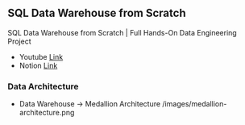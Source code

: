 ## SQL Data Warehouse from Scratch  
SQL Data Warehouse from Scratch | Full Hands-On Data Engineering Project


- Youtube [Link](https://www.youtube.com/watch?v=9GVqKuTVANE)
- Notion [Link](https://chlorinated-tortoise-8d2.notion.site/SQL-Data-Engineering-Project-19930acec9ca80e99c8fe4be5e1f1dc8?pvs=4)


### Data Architecture
- Data Warehouse -> Medallion Architecture
/images/medallion-architecture.png